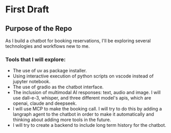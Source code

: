 # First Draft

## Purpose of the Repo

As I build a chatbot for booking reservations, I'll be exploring several technologies and workflows new to me.

### Tools that I will explore:

- The use of uv as package installer.
- Using interactive execution of python scripts on vscode instead of jupyter notebook.
- The use of gradio as the chatbot interface.
- The inclusion of multimodal AI responses: text, audio and image. I will use dall-e-3, whisper, and three different model's apis, which are openai, claude and deepseek.
- I will use MCP to make the booking call. I will try to do this by adding a langraph agent to the chatbot in order to make it automatically and thinking about adding more tools in the future.
- I will try to create a backend to include long term history for the chatbot.
